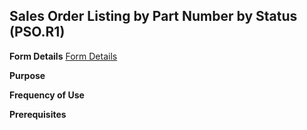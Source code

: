 ## Sales Order Listing by Part Number by Status (PSO.R1)
<PageHeader />

**Form Details**
[Form Details](../PSO-R1-1/README.md)

**Purpose**

**Frequency of Use**

**Prerequisites**

<badge text= "Version 8.10.57 " vertical="middle" />

<PageFooter />
